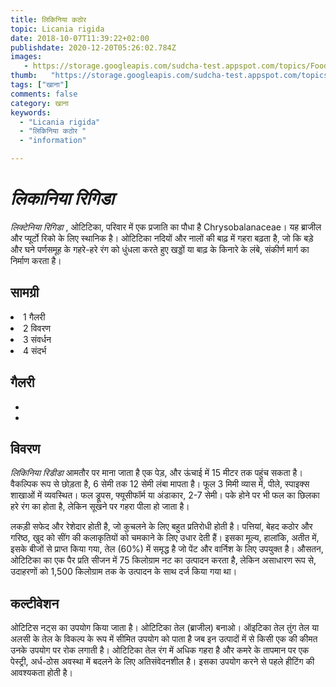 ```yaml
---
title: लिकिनिया कठोर 
topic: Licania rigida
date: 2018-10-07T11:39:22+02:00
publishdate: 2020-12-20T05:26:02.784Z
images: 
   - https://storage.googleapis.com/sudcha-test.appspot.com/topics/Food/licania_rigida/1.jpeg
thumb:   "https://storage.googleapis.com/sudcha-test.appspot.com/topics/Food/licania_rigida/thumb.jpeg"
tags: ["खाना"]
comments: false
category: खाना
keywords: 
  - "Licania rigida"
  - "लिकिनिया कठोर "
  - "information"

---
```

<h1> <i> लिकानिया रिगिडा </i> </h1> <p> </p> <p> <i> लिक्टेनिया रिगिडा </i>, ओटिटिका, परिवार में एक प्रजाति का पौधा है Chrysobalanaceae। यह ब्राजील और प्यूर्टो रिको के लिए स्थानिक है। ओटिटिका नदियों और नालों की बाढ़ में गहरा बढ़ता है, जो कि बड़े और घने पर्णसमूह के गहरे-हरे रंग को धुंधला करते हुए खड्डों या बाढ़ के किनारे के लंबे, संकीर्ण मार्ग का निर्माण करता है। </p> <h2> सामग्री </h2> <ul। > <li> 1 गैलरी </li> <li> 2 विवरण </li> <li> 3 संवर्धन </li> <li> 4 संदर्भ </li> </ul> <h2> गैलरी </h2> <ul> <li> </li> <li> </li> </li> </ul> </ul> <h2> विवरण </h2> <p> <i> लिकिनिया रिडीडा </i> आमतौर पर माना जाता है एक पेड़, और ऊंचाई में 15 मीटर तक पहुंच सकता है। वैकल्पिक रूप से छोड़ता है, 6 सेमी तक 12 सेमी लंबा मापता है। फूल 3 मिमी व्यास में, पीले, स्पाइक्स शाखाओं में व्यवस्थित। फल ड्रूपस, फ्यूसीफॉर्म या अंडाकार, 2-7 सेमी। पके होने पर भी फल का छिलका हरे रंग का होता है, लेकिन सूखने पर गहरा पीला हो जाता है। </p> <p> लकड़ी सफेद और रेशेदार होती है, जो कुचलने के लिए बहुत प्रतिरोधी होती है। पत्तियां, बेहद कठोर और गरिष्ठ, खुद को सींग की कलाकृतियों को चमकाने के लिए उधार देती हैं। इसका मूल्य, हालांकि, अतीत में, इसके बीजों से प्राप्त किया गया, तेल (60%) में समृद्ध है जो पेंट और वार्निश के लिए उपयुक्त है। औसतन, ओटिटिका का एक पैर प्रति सीजन में 75 किलोग्राम नट का उत्पादन करता है, लेकिन असाधारण रूप से, उदाहरणों को 1,500 किलोग्राम तक के उत्पादन के साथ दर्ज किया गया था। </p> <h2> कल्टीवेशन </h2> <p> ओटिटिस नट्स का उपयोग किया जाता है। ओटिटिका तेल (ब्राजील) बनाओ। ऑइटिका तेल तुंग तेल या अलसी के तेल के विकल्प के रूप में सीमित उपयोग को पाता है जब इन उत्पादों में से किसी एक की कीमत उनके उपयोग पर रोक लगाती है। ओटिटिका तेल रंग में अधिक गहरा है और कमरे के तापमान पर एक पेस्ट्री, अर्ध-ठोस अवस्था में बदलने के लिए अतिसंवेदनशील है। इसका उपयोग करने से पहले हीटिंग की आवश्यकता होती है। </p> 